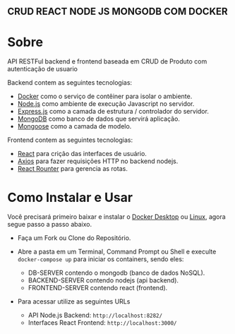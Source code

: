 ## CRUD REACT NODE JS MONGODB COM DOCKER

# Sobre
API RESTFul backend e frontend baseada em CRUD de Produto com autenticação de usuario

Backend contem as seguintes tecnologias:

- [Docker](https://www.docker.com/) como o serviço de contêiner para isolar o ambiente.
- [Node.js](https://nodejs.org/en/) como ambiente de execução Javascript no servidor.
- [Express.js](https://expressjs.com/) como a camada de estrutura / controlador do servidor.
- [MongoDB](https://www.mongodb.com/) como banco de dados que servirá aplicação.
- [Mongoose](https://mongoosejs.com/) como a camada de modelo.

Frontend contem as seguintes tecnologias:
- [React](https://pt-br.reactjs.org/) para crição das interfaces de usuário.
- [Axios](https://www.npmjs.com/package/axios) para fazer requisições HTTP no backend nodejs.
- [React Rounter](https://github.com/ReactTraining/react-router) para gerencia as rotas.


# Como Instalar e Usar
Você precisará primeiro baixar e instalar o [Docker Desktop](https://www.docker.com/products/docker-desktop) ou [Linux](https://docs.docker.com/install/linux/docker-ce/ubuntu/), agora segue passo a passo abaixo.

- Faça um Fork ou Clone do Repositório.
- Abre a pasta em um Terminal, Command Prompt ou Shell e execulte `docker-compose up` para iniciar os containers, sendo eles:
  - DB-SERVER contendo o mongodb (banco de dados NoSQL).
  - BACKEND-SERVER contendo nodejs (api backend).
  - FRONTEND-SERVER contendo react (frontend).

- Para acessar utilize as seguintes URLs
  - API Node.js Backend: `http://localhost:8282/`
  - Interfaces React Frontend: `http://localhost:3000/`
